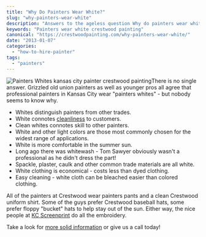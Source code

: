 ```yaml
---
title: "Why Do Painters Wear White?"
slug: "why-painters-wear-white"
description: "Answers to the ageless question Why do painters wear white?"
keywords: "Painters wear white crestwood painting"
canonical: "https://crestwoodpainting.com/why-painters-wear-white/"
date: "2013-01-07"
categories:
  - "how-to-hire-painter"
tags:
  - "painters"
---
```


![Painters Whites kansas city painter crestwood painting](/images/painters-whites.jpg "Painter In Painting Whites")There is no single answer. Grizzled old union painters as well as younger pros all agree that professional painters in Kansas City wear "painters whites" - but nobody seems to know why.

- Whites distinguish painters from other trades.
- White connotes [cleanliness](https://crestwoodpainting.com/reviews/) to customers.
- Clean whites connotes skill to other painters.
- White and other light colors are those most commonly chosen for the widest range of applications.
- White is more comfortable in the summer sun.
- Long ago there was whitewash - Tom Sawyer obviously wasn't a professional as he didn't dress the part!
- Spackle, plaster, caulk and other common trade materials are all white.
- White clothing is economical - costs less than dyed clothing.
- Easy cleaning - white cloth can be bleached easier than colored clothing.

All of the painters at Crestwood wear painters pants and a clean Crestwood uniform shirt. Some of the guys prefer Crestwood baseball hats, some prefer floppy "bucket" hats to help stay out of the sun. Either way, the nice people at [KC Screenprint](http://www.kcscreenprint.com/) do all the embroidery.

Take a look for [more solid information](https://crestwoodpainting.com/12-questions-ask-painter/ "12 Questions to Ask Before You Hire a Painter") or give us a call today!
